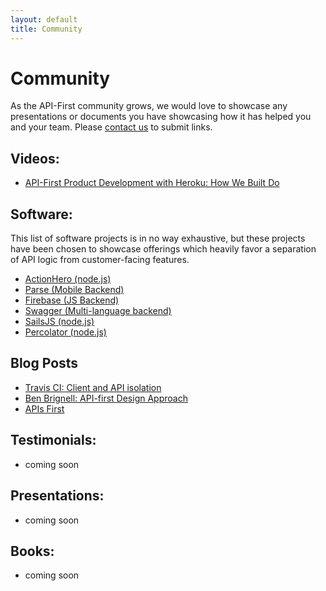 ```yaml
---
layout: default
title: Community
---
```


# Community

As the API-First community grows, we would love to showcase any presentations or documents you have showcasing how it has helped you and your team.  Please [contact us](/pages/about.html) to submit links.

## Videos:

- [API-First Product Development with Heroku: How We Built Do](https://www.youtube.com/watch?feature=player_embedded&v=YJoCQSu2PlQ#!)

## Software:

This list of software projects is in no way exhaustive, but these projects have been chosen to showcase offerings which heavily favor a separation of API logic from customer-facing features.

- [ActionHero (node.js)](http://actionherojs.com)
- [Parse (Mobile Backend)](http://parse.com)
- [Firebase (JS Backend)](http://firebase.com)
- [Swagger (Multi-language backend)](https://developers.helloreverb.com/swagger/)
- [SailsJS (node.js)](http://balderdashy.github.com/sails/)
- [Percolator (node.js)](http://percolatorjs.com/)

## Blog Posts

- [Travis CI: Client and API isolation](http://about.travis-ci.org/blog/2013-03-13-client-and-api-isolation/)
- [Ben Brignell: API-first Design Approach](http://benbrignell.com/blog/2012/11/api-first-design-approach/)
- [APIs First](http://ajnyc.wordpress.com/2012/12/06/apis-first/)

## Testimonials:

- coming soon

## Presentations:

- coming soon

## Books:

- coming soon